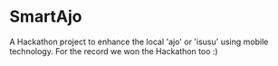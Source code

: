 SmartAjo
========

A Hackathon project to enhance the local 'ajo' or 'isusu'
using mobile technology.
For the record we won the Hackathon too :)
